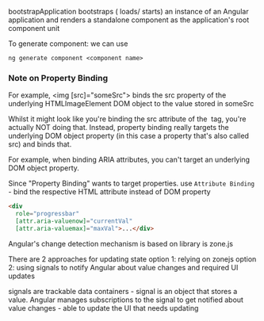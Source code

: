bootstrapApplication bootstraps ( loads/ starts) an instance of an Angular application and renders a standalone component as the application's root component unit

To generate component: we can use
```
ng generate component <component name>
```

### Note on Property Binding

For example, <img [src]="someSrc"> binds the src property of the underlying HTMLImageElement DOM object to the value stored in someSrc

Whilst it might look like you're binding the src attribute of the <img> tag, you're actually NOT doing that. Instead, property binding really targets the underlying DOM object property (in this case a property that's also called src) and binds that.

For example, when binding ARIA attributes, you can't target an underlying DOM object property.

Since "Property Binding" wants to target properties. use `Attribute Binding` - bind the respective HTML attribute instead of DOM property
```html
<div 
  role="progressbar" 
  [attr.aria-valuenow]="currentVal" 
  [attr.aria-valuemax]="maxVal">...</div>
```

Angular's change detection mechanism is based on library is zone.js

There are 2 approaches for updating state
option 1: relying on zonejs
option 2: using signals to notify Angular about value changes and required UI updates

signals are trackable data containers - signal is an object that stores a value. Angular manages subscriptions to the signal to get notified about value changes - able to update the UI that needs updating
